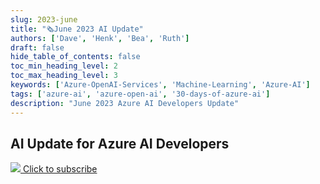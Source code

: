 ```yaml
---
slug: 2023-june
title: "🗞️June 2023 AI Update"
authors: ['Dave', 'Henk', 'Bea', 'Ruth']
draft: false
hide_table_of_contents: false
toc_min_heading_level: 2
toc_max_heading_level: 3
keywords: ['Azure-OpenAI-Services', 'Machine-Learning', 'Azure-AI']
tags: ['azure-ai', 'azure-open-ai', '30-days-of-azure-ai']
description: "June 2023 Azure AI Developers Update"
---
```


## AI Update for Azure AI Developers

<!--truncate-->

[![](./../../static/img/2023-aia/rss.png) Click to subscribe](https://azureaidevs.github.io/hub/ai-update/rss.xml)
